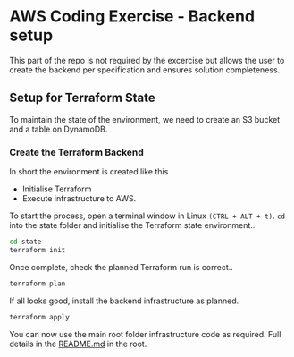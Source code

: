 # AWS Coding Exercise - Backend setup

This part of the repo is not required by the excercise but allows the user to create the backend per specification and ensures solution completeness.

## Setup for Terraform State

To maintain the state of the environment, we need to create an S3 bucket and a table on DynamoDB.

### Create the Terraform Backend

In short the environment is created like this
- Initialise Terraform
- Execute infrastructure to AWS.

To start the process, open a terminal window in Linux `(CTRL + ALT + t)`.  `cd` into the state folder and initialise the Terraform state environment..
```sh
cd state
terraform init
```

Once complete, check the planned Terraform run is correct..
```sh
terraform plan
```

If all looks good, install the backend infrastructure as planned.
```sh
terraform apply
```

You can now use the main root folder infrastructure code as required.  Full details in the [README.md](../README.md) in the root.
